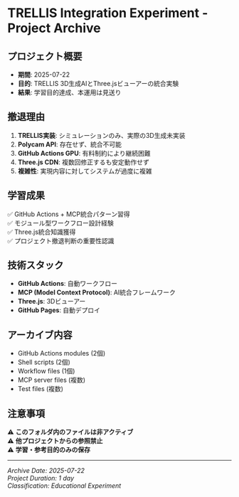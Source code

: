 # TRELLIS Integration Experiment - Project Archive

## プロジェクト概要
- **期間**: 2025-07-22
- **目的**: TRELLIS 3D生成AIとThree.jsビューアーの統合実験
- **結果**: 学習目的達成、本運用は見送り

## 撤退理由
1. **TRELLIS実装**: シミュレーションのみ、実際の3D生成未実装
2. **Polycam API**: 存在せず、統合不可能  
3. **GitHub Actions GPU**: 有料制約により継続困難
4. **Three.js CDN**: 複数回修正するも安定動作せず
5. **複雑性**: 実現内容に対してシステムが過度に複雑

## 学習成果
✅ GitHub Actions + MCP統合パターン習得  
✅ モジュール型ワークフロー設計経験  
✅ Three.js統合知識獲得  
✅ プロジェクト撤退判断の重要性認識

## 技術スタック
- **GitHub Actions**: 自動ワークフロー
- **MCP (Model Context Protocol)**: AI統合フレームワーク
- **Three.js**: 3Dビューアー
- **GitHub Pages**: 自動デプロイ

## アーカイブ内容
- GitHub Actions modules (2個)
- Shell scripts (2個)  
- Workflow files (1個)
- MCP server files (複数)
- Test files (複数)

## 注意事項
⚠️ **このフォルダ内のファイルは非アクティブ**  
⚠️ **他プロジェクトからの参照禁止**  
⚠️ **学習・参考目的のみの保存**

---
*Archive Date: 2025-07-22*  
*Project Duration: 1 day*  
*Classification: Educational Experiment*